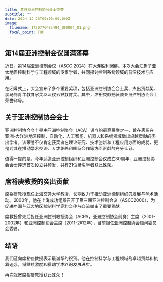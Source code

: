 ```yaml
---
title: 喜获亚洲控制协会会士荣誉
subtitle: ""
date: 2024-12-28T00:00:00.000Z
image:
  filename: 1720770425494_000004_01.png
  focal_point: TOP
---
```




## 第14届亚洲控制会议圆满落幕

近日，第14届亚洲控制会议（ASCC 2024）在大连胜利闭幕。本次大会汇聚了亚太地区控制科学与工程领域的专家学者，共同探讨控制系统领域的前沿技术与应用。

在闭幕式上，大会宣布了多个重要奖项，包括亚洲控制协会会士奖、杰出贡献奖、淡马锡青年教育家奖以及权云铉教育奖。其中，席裕庚教授获颁亚洲控制协会会士荣誉称号。

## 关于亚洲控制协会会士

亚洲控制协会会士是由亚洲控制协会（ACA）设立的最高荣誉之一，旨在表彰在亚洲-大洋洲地区控制、自动化、人工智能、机器人和系统领域做出卓越贡献的杰出学者。该荣誉不仅肯定获奖者在理论研究、技术创新和工程应用方面的成就，更是对其在推动学术交流、人才培养和国际合作等方面贡献的充分认可。

值得一提的是，今年适逢亚洲控制组织和亚洲控制会议成立30周年，亚洲控制协会会士评选首次设立并颁发，共有21位著名学者获此殊荣。

## 席裕庚教授的突出贡献

席裕庚教授现任上海交通大学教授，长期致力于推动亚洲控制组织的发展与学术活动。2000年，他在上海成功组织召开了第三届亚洲控制会议（ASCC2000），为促进中国与亚太地区控制科学家的合作与交流做出了重要贡献。

席教授曾先后担任亚洲控制教授协会（ACPA，亚洲控制协会前身）主席（2001-2002年）和亚洲控制协会主席（2011-2012年），目前担任亚洲控制协会顾问委员会委员。

## 结语

我们谨向席裕庚教授表示最诚挚的祝贺。他在控制科学与工程领域的卓越贡献和执着追求，将继续激励和推动学术界的发展进步。

再次祝贺席裕庚教授获此殊荣！
